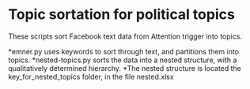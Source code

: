 # Topic sortation for political topics

These scripts sort Facebook text data from Attention trigger into topics.

*emner.py uses keywords to sort through text, 
 and partitions them into topics. 
*nested-topics.py sorts the data into a nested 
 structure, with a qualitatively determined hierarchy.
*The nested structure is located the key_for_nested_topics folder, in the file nested.xlsx 




